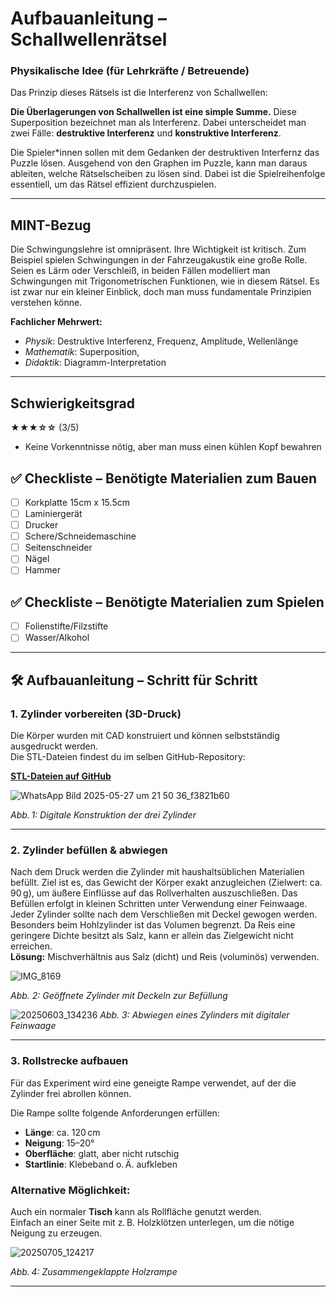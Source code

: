 # Aufbauanleitung – Schallwellenrätsel

### Physikalische Idee (für Lehrkräfte / Betreuende)


Das Prinzip dieses Rätsels ist die Interferenz von Schallwellen:

 **Die Überlagerungen von Schallwellen ist eine simple Summe.** Diese Superposition bezeichnet man als Interferenz. Dabei unterscheidet man zwei Fälle: **destruktive Interferenz** und **konstruktive Interferenz**.


Die Spieler*innen sollen mit dem Gedanken der destruktiven Interfernz das Puzzle lösen. Ausgehend von den Graphen im Puzzle, kann man daraus ableiten, welche Rätselscheiben zu lösen sind. Dabei ist die Spielreihenfolge essentiell, um das Rätsel effizient durchzuspielen. 

---

## MINT-Bezug
Die Schwingungslehre ist omnipräsent. Ihre Wichtigkeit ist kritisch. Zum Beispiel spielen Schwingungen in der Fahrzeugakustik eine große Rolle. Seien es Lärm oder Verschleiß, in beiden Fällen modelliert man Schwingungen mit Trigonometrischen Funktionen, wie in diesem Rätsel. Es ist zwar nur ein kleiner Einblick, doch man muss fundamentale Prinzipien verstehen könne.

**Fachlicher Mehrwert:**

-  *Physik*: Destruktive Interferenz, Frequenz, Amplitude, Wellenlänge  
-  *Mathematik*: Superposition,   
-  *Didaktik*: Diagramm-Interpretation

---
##  Schwierigkeitsgrad

**★★★☆☆** (3/5)

- Keine Vorkenntnisse nötig, aber man muss einen kühlen Kopf bewahren  

## ✅ Checkliste – Benötigte Materialien zum Bauen
- [ ] Korkplatte 15cm x 15.5cm   
- [ ] Laminiergerät  
- [ ] Drucker 
- [ ] Schere/Schneidemaschine
- [ ] Seitenschneider
- [ ] Nägel
- [ ] Hammer
## ✅ Checkliste – Benötigte Materialien zum Spielen
- [ ] Folienstifte/Filzstifte
- [ ] Wasser/Alkohol 

---

## 🛠 Aufbauanleitung – Schritt für Schritt

### 1. Zylinder vorbereiten (3D-Druck)

Die Körper wurden mit CAD konstruiert und können selbstständig ausgedruckt werden.  
Die STL-Dateien findest du im selben GitHub-Repository:

 **[STL-Dateien auf GitHub](https://github.com/Methametics/Wissenschaftskommunikation/tree/main/R%C3%A4tsel%206%20-%20RollendeK%C3%B6rper/Material/STL)**

![WhatsApp Bild 2025-05-27 um 21 50 36_f3821b60](https://github.com/user-attachments/assets/1e1deac9-76a4-4fa8-9584-9b71ed4be047)

*Abb. 1: Digitale Konstruktion der drei Zylinder*

---

### 2. Zylinder befüllen & abwiegen
Nach dem Druck werden die Zylinder mit haushaltsüblichen Materialien befüllt. Ziel ist es, das Gewicht der Körper exakt anzugleichen (Zielwert: ca. 90 g), um äußere Einflüsse auf das Rollverhalten auszuschließen.
Das Befüllen erfolgt in kleinen Schritten unter Verwendung einer Feinwaage. Jeder Zylinder sollte nach dem Verschließen mit Deckel gewogen werden.
Besonders beim Hohlzylinder ist das Volumen begrenzt.  Da Reis eine geringere Dichte besitzt als Salz, kann er allein das Zielgewicht nicht erreichen.  
**Lösung:** Mischverhältnis aus Salz (dicht) und Reis (voluminös) verwenden.

![IMG_8169](https://github.com/user-attachments/assets/e29e621d-2e0d-416e-9490-bcc43098b8b2)

*Abb. 2: Geöffnete Zylinder mit Deckeln zur Befüllung*

![20250603_134236](https://github.com/user-attachments/assets/1f8cd1c4-b72b-4d94-af2c-3edaed4d1233)
*Abb. 3: Abwiegen eines Zylinders mit digitaler Feinwaage*

---

### 3. Rollstrecke aufbauen
Für das Experiment wird eine geneigte Rampe verwendet, auf der die Zylinder frei abrollen können.

Die Rampe sollte folgende Anforderungen erfüllen:

- **Länge**: ca. 120 cm  
- **Neigung**: 15–20°  
- **Oberfläche**: glatt, aber nicht rutschig  
- **Startlinie**: Klebeband o. Ä. aufkleben

### Alternative Möglichkeit:

Auch ein normaler **Tisch** kann als Rollfläche genutzt werden.  
Einfach an einer Seite mit z. B. Holzklötzen unterlegen, um die nötige Neigung zu erzeugen.

 ![20250705_124217](https://github.com/user-attachments/assets/b7b91df1-62b9-4281-8157-845c88730865)

*Abb. 4: Zusammengeklappte Holzrampe*

---



